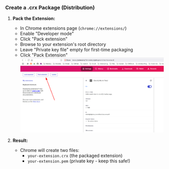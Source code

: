 ### Create a .crx Package (Distribution)
1. **Pack the Extension:**
    - In Chrome extensions page (`chrome://extensions/`)
    - Enable "Developer mode"
    - Click "Pack extension"
    - Browse to your extension's root directory
    - Leave "Private key file" empty for first-time packaging
    - Click "Pack Extension"
    ![img.png](img.png)

2. **Result:**
    - Chrome will create two files:
        - `your-extension.crx` (the packaged extension)
        - `your-extension.pem` (private key - keep this safe!)


